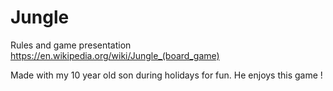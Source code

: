# Jungle

Rules and game presentation
https://en.wikipedia.org/wiki/Jungle_(board_game)

Made with my 10 year old son during holidays for fun.
He enjoys this game !